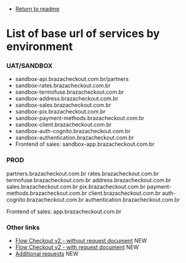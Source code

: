 - [Return to readme](readme.md)
# List of base url of services by environment
### UAT/SANDBOX
- sandbox-api.brazacheckout.com.br/partners
- sandbox-rates.brazacheckout.com.br
- sandbox-termofuse.brazacheckout.com.br
- sandbox-address.brazacheckout.com.br
- sandbox-sales.brazacheckout.com.br
- sandbox-pix.brazacheckout.com.br
- sandbox-payment-methods.brazacheckout.com.br
- sandbox-client.brazacheckout.com.br
- sandbox-auth-cognito.brazacheckout.com.br
- sandbox-authentication.brazacheckout.com.br
- Frontend of sales: sandbox-app.brazacheckout.com.br

### PROD
partners.brazacheckout.com.br
rates.brazacheckout.com.br
termofuse.brazacheckout.com.br
address.brazacheckout.com.br
sales.brazacheckout.com.br
pix.brazacheckout.com.br
payment-methods.brazacheckout.com.br
client.brazacheckout.com.br
auth-cognito.brazacheckout.com.br
authentication.brazacheckout.com.br

Frontend of sales: app.brazacheckout.com.br

### Other links
- [Flow Checkout v2 - without request document](flow-checkout-v2-without-document.md) NEW
- [Flow Checkout v2 - with request document](flow-checkout-v2-without-document.md) NEW
- [Additional requests](flow-checkout-v2-additional-request.md) NEW